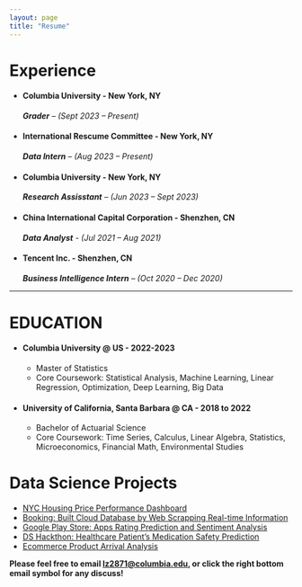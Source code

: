 ```yaml
---
layout: page
title: "Resume"
---
```

# Experience #
- #### Columbia University - New York, NY ####
  ***Grader** – (Sept 2023 – Present)*
- #### International Rescume Committee - New York, NY ####
  ***Data Intern** – (Aug 2023 – Present)*
- #### Columbia University - New York, NY ####
  ***Research Assisstant** – (Jun 2023 – Sept 2023)*
- #### China International Capital Corporation - Shenzhen, CN ####
  ***Data Analyst** - (Jul 2021 – Aug 2021)*
  
- #### Tencent Inc. - Shenzhen, CN ####
  ***Business Intelligence Intern** – (Oct 2020 – Dec 2020)*
  
---

# EDUCATION #
- #### Columbia University @ US - 2022-2023 ####
  * Master of Statistics
  * Core Coursework: Statistical Analysis, Machine Learning, Linear Regression, Optimization, Deep Learning, Big Data
- #### University of California, Santa Barbara @ CA - 2018 to 2022 ####
  * Bachelor of Actuarial Science
  * Core Coursework: Time Series, Calculus, Linear Algebra, Statistics, Microeconomics, Financial Math, Environmental Studies

# Data Science Projects #
- [NYC Housing Price Performance Dashboard](https://liang0711.github.io/housing-Performance-examples/)
- [Booking: Built Cloud Database by Web Scrapping Real-time Information](https://liang0711.github.io/Web-Scraping-and-Cloud-Database/)
- [Google Play Store: Apps Rating Prediction and Sentiment Analysis](https://liang0711.github.io/Google/)
- [DS Hackthon: Healthcare Patient’s Medication Safety Prediction](https://liang0711.github.io/Hackthon/)
- [Ecommerce Product Arrival Analysis](https://liang0711.github.io/Ecommerce/)

**Please feel free to email lz2871@columbia.edu, or click the right bottom email symbol for any discuss!**


